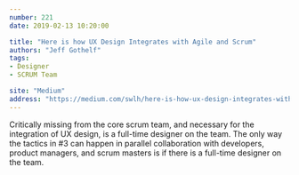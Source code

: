 ```yaml
---
number: 221
date: 2019-02-13 10:20:00

title: "Here is how UX Design Integrates with Agile and Scrum"
authors: "Jeff Gothelf"
tags:
- Designer
- SCRUM Team

site: "Medium"
address: "https://medium.com/swlh/here-is-how-ux-design-integrates-with-agile-and-scrum-4f3cf8c10e24"
---
```


Critically missing from the core scrum team, and necessary for the integration of UX design, is a full-time designer on the team. The only way the tactics in #3 can happen in parallel collaboration with developers, product managers, and scrum masters is if there is a full-time designer on the team.
